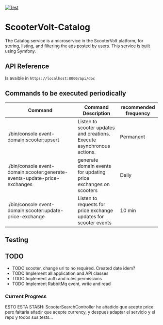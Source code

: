 [![Test](https://github.com/adrigar94/ScooterVolt-Catalog/actions/workflows/test.yml/badge.svg)](https://github.com/adrigar94/ScooterVolt-Catalog/actions/workflows/test.yml)

# ScooterVolt-Catalog
The Catalog service is a microservice in the ScooterVolt platform, for storing, listing, and filtering the ads posted by users. This service is built using Symfony.

## API Reference

Is avaible in ```https://localhost:8000/api/doc```


## Commands to be executed periodically 

| Command | Command Description | recommended frequency |
| ------- | ------------------- | --------------------- |
| ./bin/console event-domain:scooter:upsert | Listen to scooter updates and creations. Execute asynchronous actions.| Permanent |
| ./bin/console event-domain:scooter:generate-events-update-price-exchanges | generate domain events for updating price exchanges on scooters | Daily |
| ./bin/console event-domain:scooter:update-price-exchange | Listen to requests for price exchange updates for scooter events | 10 min |

## Testing

## TODO
- TODO scooter, change url to no required. Created date idem?
- TODO Implement all application and API classes
- TODO Implement auth and roles permissions
- TODO Implement RabbitMq event, write and read

### Current Progress

ESTO ESTA STASH: ScooterSearchController he añadido que acepte price pero faltaria añadir que acepte currency, y despues adaptar el servicio y el repo y todos sus tests...


